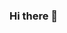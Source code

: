 ### Hi there 👋

<!--
**berkayismus/berkayismus** is a ✨ _special_ ✨ repository because its `README.md` (this file) appears on your GitHub profile.


- 🔭 I’m currently working on Flutter
- 🌱 I’m currently learning almost eveything (really)
- 💬 Ask me about -> berkay@berkayismus.site (soon)

